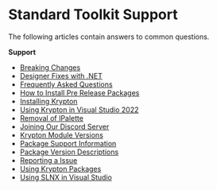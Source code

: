 # Standard Toolkit Support

The following articles contain answers to common questions.

**Support**

* [Breaking Changes](Support/Breaking%20Changes.md)
* [Designer Fixes with .NET](Support/Designer%20Fix.md)
* [Frequently Asked Questions](Support/FAQ.md)
* [How to Install Pre Release Packages](Support/How%20to%20Install%20Pre%20Release%20Packages.md)
* [Installing Krypton](Support/Installing%20Krypton.md)
* [Using Krypton in Visual Studio 2022](Standard%20Toolkit/Tutorials/Using%20Krypton%20in%20Visual%20Studio%202022.md)
* [Removal of IPalette](Support/IPalette%20Removal.md)
* [Joining Our Discord Server](Support/Joining%20Our%20Discord%20Server.md)
* [Krypton Module Versions](Support/Krypton%20Module%20Versions.md)
* [Package Support Information](Support/Package%20Support%20Information.md)
* [Package Version Descriptions](Support/Package%20Version%20Descriptions.md)
* [Reporting a Issue](Support/Reporting%20a%20Issue.md)
* [Using Krypton Packages](Support/Using%20Krypton%20Packages.md)
* [Using SLNX in Visual Studio](Support/Using%20SLNX%20in%20Visual%20Studio.md)